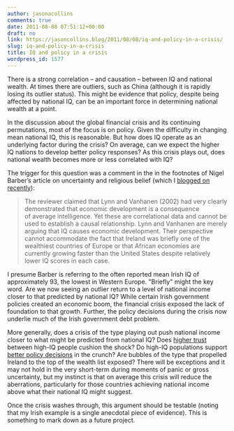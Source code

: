 ```yaml
---
author: jasonacollins
comments: true
date: 2011-08-08 07:51:12+00:00
draft: no
link: https://jasoncollins.blog/2011/08/08/iq-and-policy-in-a-crisis/
slug: iq-and-policy-in-a-crisis
title: IQ and policy in a crisis
wordpress_id: 1577
---
```


There is a strong correlation – and causation – between IQ and national wealth. At times there are outliers, such as China (although it is rapidly losing its outlier status). This might be evidence that policy, despite being affected by national IQ, can be an important force in determining national wealth at a point.

In the discussion about the global financial crisis and its continuing permutations, most of the focus is on policy. Given the difficulty in changing mean national IQ, this is reasonable. But how does IQ operate as an underlying factor during the crisis? On average, can we expect the higher IQ nations to develop better policy responses? As this crisis plays out, does national wealth becomes more or less correlated with IQ?

The trigger for this question was a comment in the in the footnotes of Nigel Barber’s article on uncertainty and religious belief (which I [blogged on recently](https://jasoncollins.blog/2011/07/the-growth-of-atheism/)):


<blockquote>The reviewer claimed that Lynn and Vanhanen (2002) had very clearly demonstrated that economic development is a consequence of average intelligence. Yet these are correlational data and cannot be used to establish a causal relationship. Lynn and Vanhanen are merely arguing that IQ causes economic development. Their perspective cannot accommodate the fact that Ireland was briefly one of the wealthiest countries of Europe or that African economies are currently growing faster than the United States despite relatively lower IQ scores in each case.</blockquote>


I presume Barber is referring to the often reported mean Irish IQ of approximately 93, the lowest in Western Europe. "Briefly" might the key word. Are we now seeing an outlier return to a level of national income closer to that predicted by national IQ? While certain Irish government policies created an economic boom, the financial crisis exposed the lack of foundation to that growth. Further, the policy decisions during the crisis now underlie much of the Irish government debt problem.

More generally, does a crisis of the type playing out push national income closer to what might be predicted from national IQ? Does [higher trust](https://jasoncollins.blog/2011/04/jones-on-iq-and-immigration/) between high-IQ people cushion the shock? Do high-IQ populations support [better policy decisions](http://dx.doi.org/10.1016/j.intell.2010.09.005) in the crunch? Are bubbles of the type that propelled Ireland to the top of the wealth list exposed? There will be exceptions and it may not hold in the very short-term during moments of panic or gross uncertainty, but my instinct is that on average this crisis will reduce the aberrations, particularly for those countries achieving national income above what their national IQ might suggest.

Once the crisis washes through, this argument should be testable (noting that my Irish example is a single anecdotal piece of evidence). This is something to mark down as a future project.
